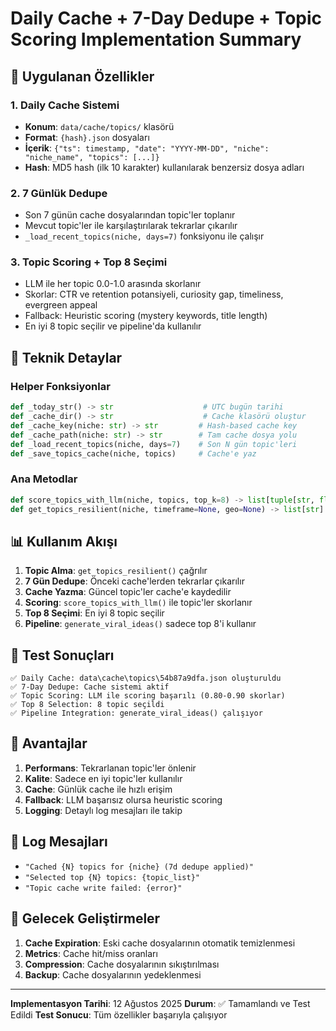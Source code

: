 # Daily Cache + 7-Day Dedupe + Topic Scoring Implementation Summary

## 🎯 Uygulanan Özellikler

### 1. Daily Cache Sistemi
- **Konum**: `data/cache/topics/` klasörü
- **Format**: `{hash}.json` dosyaları
- **İçerik**: `{"ts": timestamp, "date": "YYYY-MM-DD", "niche": "niche_name", "topics": [...]}`
- **Hash**: MD5 hash (ilk 10 karakter) kullanılarak benzersiz dosya adları

### 2. 7 Günlük Dedupe
- Son 7 günün cache dosyalarından topic'ler toplanır
- Mevcut topic'ler ile karşılaştırılarak tekrarlar çıkarılır
- `_load_recent_topics(niche, days=7)` fonksiyonu ile çalışır

### 3. Topic Scoring + Top 8 Seçimi
- LLM ile her topic 0.0-1.0 arasında skorlanır
- Skorlar: CTR ve retention potansiyeli, curiosity gap, timeliness, evergreen appeal
- Fallback: Heuristic scoring (mystery keywords, title length)
- En iyi 8 topic seçilir ve pipeline'da kullanılır

## 🔧 Teknik Detaylar

### Helper Fonksiyonlar
```python
def _today_str() -> str                    # UTC bugün tarihi
def _cache_dir() -> str                    # Cache klasörü oluştur
def _cache_key(niche: str) -> str         # Hash-based cache key
def _cache_path(niche: str) -> str        # Tam cache dosya yolu
def _load_recent_topics(niche, days=7)    # Son N gün topic'leri
def _save_topics_cache(niche, topics)     # Cache'e yaz
```

### Ana Metodlar
```python
def score_topics_with_llm(niche, topics, top_k=8) -> list[tuple[str, float]]
def get_topics_resilient(niche, timeframe=None, geo=None) -> list[str]
```

## 📊 Kullanım Akışı

1. **Topic Alma**: `get_topics_resilient()` çağrılır
2. **7 Gün Dedupe**: Önceki cache'lerden tekrarlar çıkarılır
3. **Cache Yazma**: Güncel topic'ler cache'e kaydedilir
4. **Scoring**: `score_topics_with_llm()` ile topic'ler skorlanır
5. **Top 8 Seçimi**: En iyi 8 topic seçilir
6. **Pipeline**: `generate_viral_ideas()` sadece top 8'i kullanır

## 🧪 Test Sonuçları

```
✅ Daily Cache: data\cache\topics\54b87a9dfa.json oluşturuldu
✅ 7-Day Dedupe: Cache sistemi aktif
✅ Topic Scoring: LLM ile scoring başarılı (0.80-0.90 skorlar)
✅ Top 8 Selection: 8 topic seçildi
✅ Pipeline Integration: generate_viral_ideas() çalışıyor
```

## 🚀 Avantajlar

1. **Performans**: Tekrarlanan topic'ler önlenir
2. **Kalite**: Sadece en iyi topic'ler kullanılır
3. **Cache**: Günlük cache ile hızlı erişim
4. **Fallback**: LLM başarısız olursa heuristic scoring
5. **Logging**: Detaylı log mesajları ile takip

## 📝 Log Mesajları

- `"Cached {N} topics for {niche} (7d dedupe applied)"`
- `"Selected top {N} topics: {topic_list}"`
- `"Topic cache write failed: {error}"`

## 🔮 Gelecek Geliştirmeler

1. **Cache Expiration**: Eski cache dosyalarının otomatik temizlenmesi
2. **Metrics**: Cache hit/miss oranları
3. **Compression**: Cache dosyalarının sıkıştırılması
4. **Backup**: Cache dosyalarının yedeklenmesi

---

**Implementasyon Tarihi**: 12 Ağustos 2025
**Durum**: ✅ Tamamlandı ve Test Edildi
**Test Sonucu**: Tüm özellikler başarıyla çalışıyor
